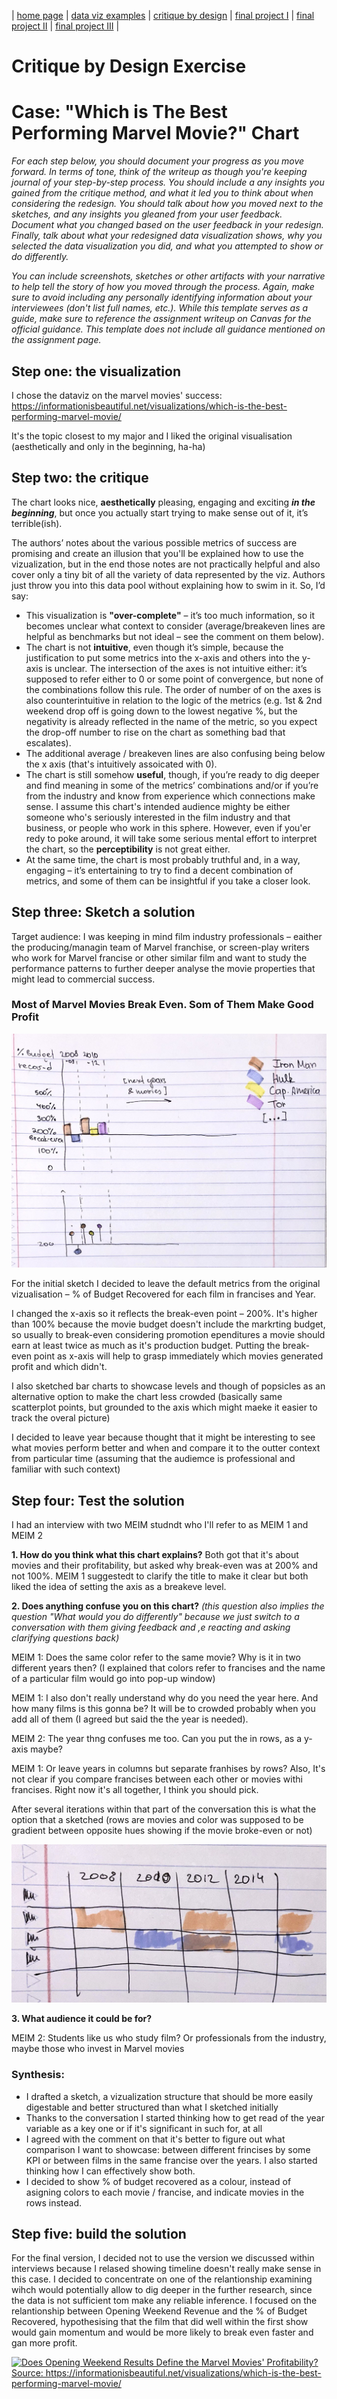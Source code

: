 | [home page](https://cmustudent.github.io/tswd-portfolio-templates/) | [data viz examples](dataviz-examples) | [critique by design](critique-by-design) | [final project I](final-project-part-one) | [final project II](final-project-part-two) | [final project III](final-project-part-three) |

# Critique by Design Exercise
# Case: "Which is The Best Performing Marvel Movie?" Chart

_For each step below, you should document your progress as you move forward.  In terms of tone, think of the writeup as though you're keeping journal of your step-by-step process.   You should include a any insights you gained from the critique method, and what it led you to think about when considering the redesign.  You should talk about how you moved next to the sketches, and any insights you gleaned from your user feedback.  Document what you changed based on the user feedback in your redesign.  Finally, talk about what your redesigned data visualization shows, why you selected the data visualization you did, and what you attempted to show or do differently._

_You can include screenshots, sketches or other artifacts with your narrative to help tell the story of how you moved through the process.  Again, make sure to avoid including any personally identifying information about your interviewees (don't list full names, etc.).  While this template serves as a guide, make sure to reference the assignment writeup on Canvas for the official guidance.  This template does not include all guidance mentioned on the assignment page._

## Step one: the visualization

I chose the dataviz on the marvel movies' success: https://informationisbeautiful.net/visualizations/which-is-the-best-performing-marvel-movie/ 

It's the topic closest to my major and I liked the original visualisation (aesthetically and only in the beginning, ha-ha)

## Step two: the critique

The chart looks nice, **aesthetically** pleasing, engaging and exciting **_in the beginning_**, but once you actually start trying to make sense out of it, it’s terrible(ish). 

The authors’ notes about the various possible metrics of success are promising and create an illusion that you'll be explained how to use the vizualization, but in the end those notes are not practically helpful and also cover only a tiny bit of all the variety of data represented by the viz. Authors just throw you into this data pool without explaining how to swim in it. So, I’d say: 

- This visualization is **"over-complete"** – it’s too much information, so it becomes unclear what context to consider (average/breakeven lines are helpful as benchmarks but not ideal – see the comment on them below).
- The chart is not **intuitive**, even though it’s simple, because the justification to put some metrics into the x-axis and others into the y-axis is unclear. The intersection of the axes is not intuitive either: it’s supposed to refer either to 0 or some point of convergence, but none of the combinations follow this rule. The order of number of on the axes is also counterintuitive in relation to the logic of the metrics (e.g. 1st & 2nd weekend drop off is going down to the lowest negative %, but the negativity is already reflected in the name of the metric, so you expect the drop-off number to rise on the chart as something bad that escalates).
- The additional average / breakeven lines are also confusing being below the x axis (that's intuitively assoicated with 0).
- The chart is still somehow **useful**, though, if you’re ready to dig deeper and find meaning in some of the metrics’ combinations and/or if you’re from the industry and know from experience which connections make sense. I assume this chart's intended audience mighty be either someone who's seriously interested in the film industry and that business, or people who work in this sphere. However, even if you'er redy to poke around, it will take some serious mental effort to interpret the chart, so the **perceptibility** is not great either.
- At the same time, the chart is most probably truthful and, in a way, engaging – it’s entertaining to try to find a decent combination of metrics, and some of them can be insightful if you take a closer look.

## Step three: Sketch a solution

Target audience: I was keeping in mind film industry professionals – eaither the producing/managin team of Marvel franchise, or screen-play writers who work for Marvel francise or other similar film and want to study the performance patterns to further deeper analyse the movie properties that might lead to commercial success.

### Most of Marvel Movies Break Even. Som of Them Make Good Profit

![Sketch 1](sketch2-2.jpeg)

For the initial sketch I decided to leave the default metrics from the original vizualisation – % of Budget Recovered for each film in francises and Year.

I changed the x-axis so it reflects the break-even point – 200%. It's higher than 100% because the movie budget doesn't include the markrting budget, so usually to break-even considering promotion ependitures a movie should earn at least twice as much as it's production budget. Putting the break-even point as x-axis will help to grasp immediately which movies generated profit and which didn't.

I also sketched bar charts to showcase levels and though of popsicles as an alternative option to make the chart less crowded (basically same scatterplot points, but grounded to the axis which might maeke it easier to track the overal picture)

I decided to leave year because thought that it might be interesting to see what movies perform better and when and compare it to the outter context from particular time (assuming that the audiemce is professional and familiar with such context)

## Step four: Test the solution

I had an interview with two MEIM studndt who I'll refer to as MEIM 1 and MEIM 2

**1. How do you think what this chart explains?**
Both got that it's about movies and their profitability, but asked why break-even was at 200% and not 100%. MEIM 1 suggestedt to clarify the title to make it clear but both liked the idea of setting the axis as a breakeve level.

**2. Does anything confuse you on this chart?** _(this question also implies the question "What would you do differently" because we just switch to a conversation with them giving feedback and ,e reacting and asking clarifying questions back)_

MEIM 1: Does the same color refer to the same movie? Why is it in two different years then? 
(I explained that colors refer to francises and the name of a particular film would go into pop-up window)

MEIM 1: I also don't really understand why do you need the year here. And how many films is this gonna be? It will be to crowded probably when you add all of them (I agreed but said the the year is needed).

MEIM 2: The year thng confuses me too. Can you put the in rows, as a y-axis maybe?

MEIM 1: Or leave years in columns but separate franhises by rows? Also, It's not clear if you compare francises between each other or movies withi francises. Right now it's all together, I think you should pick.

After several iterations within that part of the conversation this is what the option that a sketched (rows are movies and color was supposed to be gradient between opposite hues showing if the movie broke-even or not)

![Sketch 2](sketch2-3.jpeg)

**3. What audience it could be for?**

MEIM 2: Students like us who study film? Or professionals from the industry, maybe those who invest in Marvel movies
   
### Synthesis: 

- I drafted a sketch, a vizualization structure that should be more easily digestable and better structured than what I sketched initially
- Thanks to the conversation I started thinking how to get read of the year variable as a key one or if it's significant in such for, at all
- I agreed with the comment on that it's better to figure out what comparison I want to showcase: between different frincises by some KPI or between films in the same francise over the years. I also started thinking how I can effectively show both.
- I decided to show % of budget recovered as a colour, instead of asigning colors to each movie / francise, and indicate movies in the rows instead.
  
## Step five: build the solution

For the final version, I decided not to use the version we discussed within interviews because I relased showing timeline doesn't really make sense in this case. I decided to concentrate on one of the relantionship examining wihch would potentially allow to dig deeper in the further research, since the data is not sufficient tom make any reliable inference. I focused on the relantionship between Opening Weekend Revenue and the % of Budget Recovered, hypothesising that the film that did well within the first show would gain momentum and would be more likely to break even faster and gan more profit. 

<div class='tableauPlaceholder' id='viz1739410170752' style='position: relative'><noscript><a href='#'><img alt='Does Opening Weekend Results Define the Marvel Movies&#39; Profitability?Source: https:&#47;&#47;informationisbeautiful.net&#47;visualizations&#47;which-is-the-best-performing-marvel-movie&#47; ' src='https:&#47;&#47;public.tableau.com&#47;static&#47;images&#47;Ma&#47;MarvelMociesSuccess&#47;Sheet3&#47;1_rss.png' style='border: none' /></a></noscript><object class='tableauViz'  style='display:none;'><param name='host_url' value='https%3A%2F%2Fpublic.tableau.com%2F' /> <param name='embed_code_version' value='3' /> <param name='site_root' value='' /><param name='name' value='MarvelMociesSuccess&#47;Sheet3' /><param name='tabs' value='no' /><param name='toolbar' value='yes' /><param name='static_image' value='https:&#47;&#47;public.tableau.com&#47;static&#47;images&#47;Ma&#47;MarvelMociesSuccess&#47;Sheet3&#47;1.png' /> <param name='animate_transition' value='yes' /><param name='display_static_image' value='yes' /><param name='display_spinner' value='yes' /><param name='display_overlay' value='yes' /><param name='display_count' value='yes' /><param name='language' value='en-US' /><param name='filter' value='publish=yes' /></object></div>                
<script type='text/javascript'>                    
  var divElement = document.getElementById('viz1739410170752');                    
  var vizElement = divElement.getElementsByTagName('object')[0];                    
  vizElement.style.width='100%';vizElement.style.height=(divElement.offsetWidth*0.75)+'px';                    
  var scriptElement = document.createElement('script');                    
  scriptElement.src = 'https://public.tableau.com/javascripts/api/viz_v1.js';                   
  vizElement.parentNode.insertBefore(scriptElement, vizElement);                
</script>
